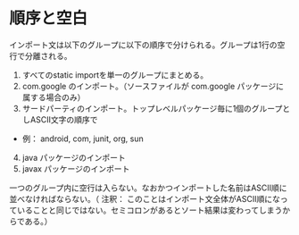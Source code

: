 # 順序と空白

インポート文は以下のグループに以下の順序で分けられる。グループは1行の空行で分離される。

1. すべてのstatic importを単一のグループにまとめる。
2. com.google のインポート。（ソースファイルが com.google パッケージに属する場合のみ）
3. サードパーティのインポート。トップレベルパッケージ毎に1個のグループとしASCII文字の順序で
  * 例： android, com, junit, org, sun
4. java パッケージのインポート
5. javax パッケージのインポート

一つのグループ内に空行は入らない。なおかつインポートした名前はASCII順に並べなければならない。（ 注釈： このことはインポート文全体がASCII順になっていることと同じではない。セミコロンがあるとソート結果は変わってしまうからである。）
